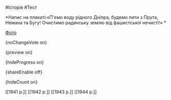 #Історія #Тест

*Напис на плакаті:«П'ємо воду рідного Дніпра, будемо пити з Прута, Немана та Бугу! Очистимо радянську землю від фашистської нечисті!» *

[Фото](https://zno.osvita.ua//doc/images/znotest/9/953/3_2.jpg)

{noChangeVote on}

{preview on}

{hideProgress on}

{shareEnable off}

{hideCount on}

[[1941 р.]]
[[1942 р.]]
[[1943 р.]]
[[1944 р.]]
